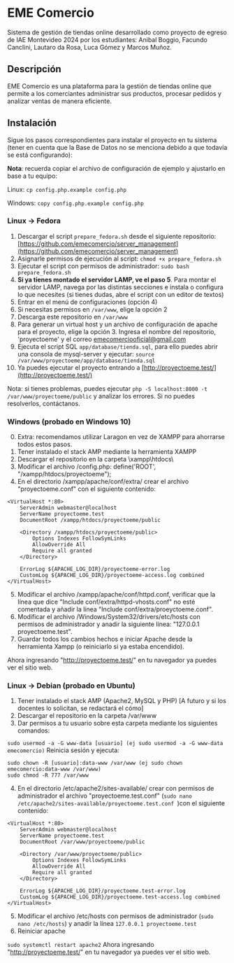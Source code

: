 # EME Comercio

Sistema de gestión de tiendas online desarrollado como proyecto de egreso de IAE Montevideo 2024 por los estudiantes: Anibal Boggio, Facundo Canclini, Lautaro da Rosa, Luca Gómez y Marcos Muñoz.

## Descripción

EME Comercio es una plataforma para la gestión de tiendas online que permite a los comerciantes administrar sus productos, procesar pedidos y analizar ventas de manera eficiente.

## Instalación

Sigue los pasos correspondientes para instalar el proyecto en tu sistema (tener en cuenta que la Base de Datos no se menciona debido a que todavía se está configurando):

**Nota**: recuerda copiar el archivo de configuración de ejemplo y ajustarlo en base a tu equipo:

Linux: `cp config.php.example config.php`

Windows: `copy config.php.example config.php`

### Linux -> Fedora

1. Descargar el script `prepare_fedora.sh` desde el siguiente repositorio: [https://github.com/emecomercio/server_management](https://github.com/emecomercio/server_management)
2. Asignarle permisos de ejecución al script: `chmod +x prepare_fedora.sh`
3. Ejecutar el script con permisos de administrador: `sudo bash prepare_fedora.sh`
4. **Si ya tienes montado el servidor LAMP, ve el paso 5**. Para montar el servidor LAMP, navega por las distintas secciones e instala o configura lo que necesites (si tienes dudas, abre el script con un editor de textos)
5. Entrar en el menú de configuraciones (opción 4)
6. Si necesitas permisos en `/var/www`, elige la opción 2
7. Descarga este repositorio en `/var/www`
8. Para generar un virtual host y un archivo de configuración de apache para el proyecto, elige la opción 3. Ingresa el nombre del repositorio, 'proyectoeme' y el correo [emecomerciooficial@gmail.com](emecomerciooficial@gmail.com)
9. Ejecuta el script SQL `app/database/tienda.sql`, para ello puedes abrir una consola de mysql-server y ejecutar: `source /var/www/proyectoeme/app/database/tienda.sql`
10. Ya puedes ejecutar el proyecto entrando a [http://proyectoeme.test/](http://proyectoeme.test/)

Nota: si tienes problemas, puedes ejecutar `php -S localhost:8000 -t /var/www/proyectoeme/public` y analizar los errores. Si no puedes resolverlos, contáctanos.

### Windows (probado en Windows 10)

0. Extra: recomendamos utilizar Laragon en vez de XAMPP para ahorrarse todos estos pasos.
1. Tener instalado el stack AMP mediante la herramienta XAMPP
2. Descargar el repositorio en la carpeta \xampp\htdocs\
3. Modificar el archivo /config.php: define('ROOT', "/xampp/htdocs/proyectoeme");
4. En el directorio /xampp/apache/conf/extra/ crear el archivo "proyectoeme.conf" con el siguiente contenido:

```
<VirtualHost *:80>
    ServerAdmin webmaster@localhost
    ServerName proyectoeme.test
    DocumentRoot /xampp/htdocs/proyectoeme/public

    <Directory /xampp/htdocs/proyectoeme/public>
        Options Indexes FollowSymLinks
        AllowOverride All
        Require all granted
    </Directory>

    ErrorLog ${APACHE_LOG_DIR}/proyectoeme-error.log
    CustomLog ${APACHE_LOG_DIR}/proyectoeme-access.log combined
</VirtualHost>
```

5. Modificar el archivo /xampp/apache/conf/httpd.conf, verificar que la línea que dice "Include conf/extra/httpd-vhosts.conf" no esté comentada y añadir la línea "Include conf/extra/proeyctoeme.conf".
6. Modificar el archivo /Windows/System32/drivers/etc/hosts con permisos de administrador y anadir la siguiente línea: "127.0.0.1 proyectoeme.test".
7. Guardar todos los cambios hechos e iniciar Apache desde la herramienta Xampp (o reiniciarlo si ya estaba encendido).

Ahora ingresando "http://proyectoeme.test/" en tu navegador ya puedes ver el sitio web.

### Linux -> Debian (probado en Ubuntu)

1. Tener instalado el stack AMP (Apache2, MySQL y PHP) [A futuro y si los docentes lo solicitan, se redactará el cómo]
2. Descargar el repositorio en la carpeta /var/www
3. Dar permisos a tu usuario sobre esta carpeta mediante los siguientes comandos:

`sudo usermod -a -G www-data [usuario] (ej sudo usermod -a -G www-data emecomercio)`
Reinicia sesión y ejecuta:

```
sudo chown -R [usuario]:data-www /var/www (ej sudo chown emecomercio:data-www /var/www)
sudo chmod -R 777 /var/www
```

4. En el directorio /etc/apache2/sites-available/ crear con permisos de administrador el archivo "proyectoeme.test.conf" (`sudo nano /etc/apache2/sites-available/proyectoeme.test.conf `)con el siguiente contenido:

```
<VirtualHost *:80>
    ServerAdmin webmaster@localhost
    ServerName proyectoeme.test
    DocumentRoot /var/www/proyectoeme/public

    <Directory /var/www/proyectoeme/public>
        Options Indexes FollowSymLinks
        AllowOverride All
        Require all granted
    </Directory>

    ErrorLog ${APACHE_LOG_DIR}/proyectoeme.test-error.log
    CustomLog ${APACHE_LOG_DIR}/proyectoeme.test-access.log combined
</VirtualHost>
```

5. Modificar el archivo /etc/hosts con permisos de administrador (`sudo nano /etc/hosts`) y anadir la línea `127.0.0.1 proyectoeme.test`
6. Reiniciar apache

`sudo systemctl restart apache2`
Ahora ingresando "http://proyectoeme.test/" en tu navegador ya puedes ver el sitio web.
